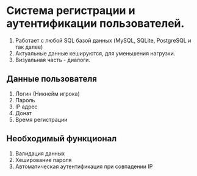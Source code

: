 # Система регистрации и аутентификации пользователей.
1) Работает с любой SQL базой данных (MySQL, SQLite, PostgreSQL и так далее)
2) Актуальные данные кешируются, для уменьшения нагрузки.
3) Визуальная часть - диалоги.

## Данные пользователя
1) Логин (Никнейм игрока)
2) Пароль
3) IP адрес
4) Донат
5) Время регистрации

## Необходимый функционал
1) Валидация данных
2) Хеширование пароля
3) Автоматическая аутентификация при совпадении IP
